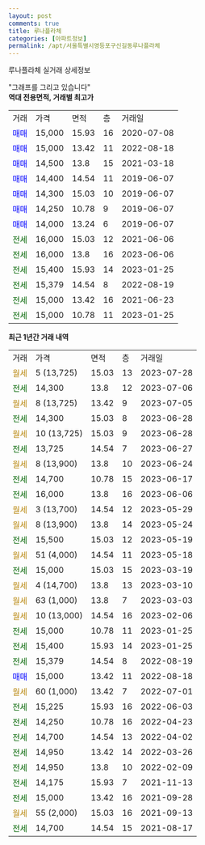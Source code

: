 ```yaml
---
layout: post
comments: true
title: 루나플라체
categories: [아파트정보]
permalink: /apt/서울특별시영등포구신길동루나플라체
---
```


루나플라체 실거래 상세정보

<script type="text/javascript">
  google.charts.load('current', {'packages':['line', 'corechart']});
  google.charts.setOnLoadCallback(drawChart);

  function drawChart() {
    var data = new google.visualization.DataTable();
    data.addColumn('date', '거래일');
    data.addColumn('number', "매매");
    data.addColumn('number', "전세");
    data.addColumn('number', "전매");

    data.addRows([[new Date(Date.parse("2023-07-28")), null, null, null], [new Date(Date.parse("2023-07-06")), null, 14300, null], [new Date(Date.parse("2023-07-05")), null, null, null], [new Date(Date.parse("2023-06-28")), null, 14300, null], [new Date(Date.parse("2023-06-28")), null, null, null], [new Date(Date.parse("2023-06-27")), null, 13725, null], [new Date(Date.parse("2023-06-24")), null, null, null], [new Date(Date.parse("2023-06-17")), null, 14700, null], [new Date(Date.parse("2023-06-06")), null, 16000, null], [new Date(Date.parse("2023-05-29")), null, null, null], [new Date(Date.parse("2023-05-24")), null, null, null], [new Date(Date.parse("2023-05-19")), null, 15500, null], [new Date(Date.parse("2023-05-18")), null, null, null], [new Date(Date.parse("2023-03-19")), null, 15000, null], [new Date(Date.parse("2023-03-10")), null, null, null], [new Date(Date.parse("2023-03-03")), null, null, null], [new Date(Date.parse("2023-02-06")), null, null, null], [new Date(Date.parse("2023-01-25")), null, 15000, null], [new Date(Date.parse("2023-01-25")), null, 15400, null], [new Date(Date.parse("2022-08-19")), null, 15379, null], [new Date(Date.parse("2022-08-18")), 15000, null, null], [new Date(Date.parse("2022-07-01")), null, null, null], [new Date(Date.parse("2022-06-03")), null, 15225, null], [new Date(Date.parse("2022-04-23")), null, 14250, null], [new Date(Date.parse("2022-04-02")), null, 14700, null], [new Date(Date.parse("2022-03-26")), null, 14950, null], [new Date(Date.parse("2022-02-09")), null, 14950, null], [new Date(Date.parse("2021-11-13")), null, 14175, null], [new Date(Date.parse("2021-09-28")), null, 15000, null], [new Date(Date.parse("2021-09-13")), null, null, null], [new Date(Date.parse("2021-08-17")), null, 14700, null]]);

    var options = {
      hAxis: {
        format: 'yyyy/MM/dd'
      },    
      lineWidth: 0,
      pointsVisible: true,    
      title: '최근 1년간 유형별 실거래가 분포',
      legend: { position: 'bottom' }
    };

    var formatter = new google.visualization.NumberFormat({pattern:'###,###'} );
    formatter.format(data, 1);
    formatter.format(data, 2);
    
    setTimeout(function() {
        var chart = new google.visualization.LineChart(document.getElementById('columnchart_material'));
        chart.draw(data, (options));
        document.getElementById('loading').style.display = 'none';
    }, 200);
  }
</script>


<div id="loading" style="z-index:20; display: block; margin-left: 0px">"그래프를 그리고 있습니다"</div>
<div id="columnchart_material" style="width: 95%; margin-left: 0px; display: block"></div>
<!-- contents start -->
<b>역대 전용면적, 거래별 최고가</b>
<table class="sortable">
    <tr>
      <td>거래</td>
      <td>가격</td>
      <td>면적</td>
      <td>층</td>
      <td>거래일</td>
    </tr>
        <tr>
          <td><a style="color: blue">매매</a></td>
          <td>15,000</td>
          <td>15.93</td>
          <td>16</td>
          <td>2020-07-08</td>
        </tr>            <tr>
          <td><a style="color: blue">매매</a></td>
          <td>15,000</td>
          <td>13.42</td>
          <td>11</td>
          <td>2022-08-18</td>
        </tr>            <tr>
          <td><a style="color: blue">매매</a></td>
          <td>14,500</td>
          <td>13.8</td>
          <td>15</td>
          <td>2021-03-18</td>
        </tr>            <tr>
          <td><a style="color: blue">매매</a></td>
          <td>14,400</td>
          <td>14.54</td>
          <td>11</td>
          <td>2019-06-07</td>
        </tr>            <tr>
          <td><a style="color: blue">매매</a></td>
          <td>14,300</td>
          <td>15.03</td>
          <td>10</td>
          <td>2019-06-07</td>
        </tr>            <tr>
          <td><a style="color: blue">매매</a></td>
          <td>14,250</td>
          <td>10.78</td>
          <td>9</td>
          <td>2019-06-07</td>
        </tr>            <tr>
          <td><a style="color: blue">매매</a></td>
          <td>14,000</td>
          <td>13.24</td>
          <td>6</td>
          <td>2019-06-07</td>
        </tr>        
        <tr>
              <td><a style="color: darkgreen">전세</a></td>
              <td>16,000</td>
              <td>15.03</td>
              <td>12</td>
              <td>2021-06-06</td>
            </tr>            <tr>
              <td><a style="color: darkgreen">전세</a></td>
              <td>16,000</td>
              <td>13.8</td>
              <td>16</td>
              <td>2023-06-06</td>
            </tr>            <tr>
              <td><a style="color: darkgreen">전세</a></td>
              <td>15,400</td>
              <td>15.93</td>
              <td>14</td>
              <td>2023-01-25</td>
            </tr>            <tr>
              <td><a style="color: darkgreen">전세</a></td>
              <td>15,379</td>
              <td>14.54</td>
              <td>8</td>
              <td>2022-08-19</td>
            </tr>            <tr>
              <td><a style="color: darkgreen">전세</a></td>
              <td>15,000</td>
              <td>13.42</td>
              <td>16</td>
              <td>2021-06-23</td>
            </tr>            <tr>
              <td><a style="color: darkgreen">전세</a></td>
              <td>15,000</td>
              <td>10.78</td>
              <td>11</td>
              <td>2023-01-25</td>
            </tr>        
    
</table>

<b>최근 1년간 거래 내역</b>

<table class="sortable">
    <tr>
      <td>거래</td>
      <td>가격</td>
      <td>면적</td>
      <td>층</td>
      <td>거래일</td>
    </tr>
    <tr>
      <td><a style="color: darkgoldenrod">월세</a></td>
      <td>5 (13,725)</td>
      <td>15.03</td>
      <td>13</td>
      <td>2023-07-28</td>
    </tr>          <tr>
      <td><a style="color: darkgreen">전세</a></td>
      <td>14,300</td>
      <td>13.8</td>
      <td>12</td>
      <td>2023-07-06</td>
    </tr>          <tr>
      <td><a style="color: darkgoldenrod">월세</a></td>
      <td>8 (13,725)</td>
      <td>13.42</td>
      <td>9</td>
      <td>2023-07-05</td>
    </tr>          <tr>
      <td><a style="color: darkgreen">전세</a></td>
      <td>14,300</td>
      <td>15.03</td>
      <td>8</td>
      <td>2023-06-28</td>
    </tr>          <tr>
      <td><a style="color: darkgoldenrod">월세</a></td>
      <td>10 (13,725)</td>
      <td>15.03</td>
      <td>9</td>
      <td>2023-06-28</td>
    </tr>          <tr>
      <td><a style="color: darkgreen">전세</a></td>
      <td>13,725</td>
      <td>14.54</td>
      <td>7</td>
      <td>2023-06-27</td>
    </tr>          <tr>
      <td><a style="color: darkgoldenrod">월세</a></td>
      <td>8 (13,900)</td>
      <td>13.8</td>
      <td>10</td>
      <td>2023-06-24</td>
    </tr>          <tr>
      <td><a style="color: darkgreen">전세</a></td>
      <td>14,700</td>
      <td>10.78</td>
      <td>15</td>
      <td>2023-06-17</td>
    </tr>          <tr>
      <td><a style="color: darkgreen">전세</a></td>
      <td>16,000</td>
      <td>13.8</td>
      <td>16</td>
      <td>2023-06-06</td>
    </tr>          <tr>
      <td><a style="color: darkgoldenrod">월세</a></td>
      <td>3 (13,700)</td>
      <td>14.54</td>
      <td>12</td>
      <td>2023-05-29</td>
    </tr>          <tr>
      <td><a style="color: darkgoldenrod">월세</a></td>
      <td>8 (13,900)</td>
      <td>13.8</td>
      <td>14</td>
      <td>2023-05-24</td>
    </tr>          <tr>
      <td><a style="color: darkgreen">전세</a></td>
      <td>15,500</td>
      <td>15.03</td>
      <td>12</td>
      <td>2023-05-19</td>
    </tr>          <tr>
      <td><a style="color: darkgoldenrod">월세</a></td>
      <td>51 (4,000)</td>
      <td>14.54</td>
      <td>11</td>
      <td>2023-05-18</td>
    </tr>          <tr>
      <td><a style="color: darkgreen">전세</a></td>
      <td>15,000</td>
      <td>15.03</td>
      <td>15</td>
      <td>2023-03-19</td>
    </tr>          <tr>
      <td><a style="color: darkgoldenrod">월세</a></td>
      <td>4 (14,700)</td>
      <td>13.8</td>
      <td>13</td>
      <td>2023-03-10</td>
    </tr>          <tr>
      <td><a style="color: darkgoldenrod">월세</a></td>
      <td>63 (1,000)</td>
      <td>13.8</td>
      <td>7</td>
      <td>2023-03-03</td>
    </tr>          <tr>
      <td><a style="color: darkgoldenrod">월세</a></td>
      <td>10 (13,000)</td>
      <td>14.54</td>
      <td>16</td>
      <td>2023-02-06</td>
    </tr>          <tr>
      <td><a style="color: darkgreen">전세</a></td>
      <td>15,000</td>
      <td>10.78</td>
      <td>11</td>
      <td>2023-01-25</td>
    </tr>          <tr>
      <td><a style="color: darkgreen">전세</a></td>
      <td>15,400</td>
      <td>15.93</td>
      <td>14</td>
      <td>2023-01-25</td>
    </tr>          <tr>
      <td><a style="color: darkgreen">전세</a></td>
      <td>15,379</td>
      <td>14.54</td>
      <td>8</td>
      <td>2022-08-19</td>
    </tr>          <tr>
      <td><a style="color: blue">매매</a></td>
      <td>15,000</td>
      <td>13.42</td>
      <td>11</td>
      <td>2022-08-18</td>
    </tr>          <tr>
      <td><a style="color: darkgoldenrod">월세</a></td>
      <td>60 (1,000)</td>
      <td>13.42</td>
      <td>7</td>
      <td>2022-07-01</td>
    </tr>          <tr>
      <td><a style="color: darkgreen">전세</a></td>
      <td>15,225</td>
      <td>15.93</td>
      <td>16</td>
      <td>2022-06-03</td>
    </tr>          <tr>
      <td><a style="color: darkgreen">전세</a></td>
      <td>14,250</td>
      <td>10.78</td>
      <td>16</td>
      <td>2022-04-23</td>
    </tr>          <tr>
      <td><a style="color: darkgreen">전세</a></td>
      <td>14,700</td>
      <td>14.54</td>
      <td>13</td>
      <td>2022-04-02</td>
    </tr>          <tr>
      <td><a style="color: darkgreen">전세</a></td>
      <td>14,950</td>
      <td>13.42</td>
      <td>14</td>
      <td>2022-03-26</td>
    </tr>          <tr>
      <td><a style="color: darkgreen">전세</a></td>
      <td>14,950</td>
      <td>13.8</td>
      <td>10</td>
      <td>2022-02-09</td>
    </tr>          <tr>
      <td><a style="color: darkgreen">전세</a></td>
      <td>14,175</td>
      <td>15.93</td>
      <td>7</td>
      <td>2021-11-13</td>
    </tr>          <tr>
      <td><a style="color: darkgreen">전세</a></td>
      <td>15,000</td>
      <td>13.42</td>
      <td>16</td>
      <td>2021-09-28</td>
    </tr>          <tr>
      <td><a style="color: darkgoldenrod">월세</a></td>
      <td>55 (2,000)</td>
      <td>15.03</td>
      <td>16</td>
      <td>2021-09-13</td>
    </tr>          <tr>
      <td><a style="color: darkgreen">전세</a></td>
      <td>14,700</td>
      <td>14.54</td>
      <td>15</td>
      <td>2021-08-17</td>
    </tr>      </table>
<!-- contents end -->    

